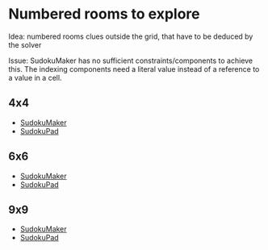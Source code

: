 # Numbered rooms to explore

Idea: numbered rooms clues outside the grid, that have to be deduced by the solver

Issue: SudokuMaker has no sufficient constraints/components to achieve this. The indexing components need a literal value instead of a reference to a value in a cell.

## 4x4

* [SudokuMaker](https://sudokumaker.app/?puzzle=N4IgZg9gTgtghgFwGoFMoGcCWEB2IBcIAjAHQCsJADCADQgAOArgF7MA2KBoOcMnhAOV4oO6dAAJ0jACYQA1o1og4jBAAtoBEAGE1UTOgAqEemvRzMSgMYQYfHAi2AiAnEDo8NuIAsADy-iAZRl5RgAdHBcBRhgAIzQUaXEoCFsJBAhxFB96NmgUcJccFABzREwANxRxH3KC8Uhi8QgwcQB3OCglBABPen4QK0Z0dJglVsxpdQIANjo1FExitUd8WZB4HwARRcwVrzorETZ0AgBtUHK4NkZ%2BIgBfGgurm4J7x5BL6-4AZgenr4IACY-h9nvwvCDPi98G9-tDYaCATDIWCCBD3lCfiikcCMaj8L88UiEZiCIS4fxcRTXtjoejqQTaViiXSmTSWZS2YyOeyGeTEdCqQLmQz6cLeeLkTypaKuULSdyGST8fcALoHXDDKBwTAOE74c4gHp9AiUEHG250KAlbA4fWnAC0RBoTpdztdHvdzsoNB9zq9bt9Qf9gddgJo4e%2BNCjnojcajMYDseTRFV5t6t0oWbo0hQYF1u1tXBAPD4WmSrQkADJxDZrjA7UpdUwVqd1SAYnArHIUDhpMWLVobLnrBAR4QbHaEG1pwBecTTADc4Unw3Ey3E86XK8109ajXnXmXOFX07UB%2B8x-CUViaBI9GS6QtJBgY839UYJ4QtvEAAocAAlOIwDhOI4ihCAQxVFqmBWAgEHHmB1oIIwUA4H%2Bv7qAY4gAKTiIB4gANT4UBeE4MedxXjgAD0ABUO5TuIbAAPp1u%2BACCUDat0v4AJwASQ%2BZsGwv4CfA9C-r%2BzE0OImBAbOAB8M5EbJ4i0TOAHHqeSSsRAnjzpx3F8QJQkiWJcASVJMlyZuSmtNOxFEJQKmYGpGlabu4gIMxFYcVxcA8fxgmYMJokvhZknSbJ8lKUQLmaQxa4xD5ECtH5RlBaZYXiZF1kxeITlufZKlxcRclUUwrAcCQcDSNI2i7tquoIA1MD0LgvYIP%2BKBpQAEhAUGte1RQOL%2BADkACqACKhgAEpjTJ3kVgBCU4JV7AoDVdUNVOTUOENHWjUUfUDegKAHSNXWTVNAAy2gLUxulsCtx7rdVtX1Y1Or7bYw2dd1J2Db9h1XdNs33TJUBPS94RvZtH07Vq30tcDl0A%2BI-VA21IPjdNABC80ycly2rbR1HhIl07FCllbpQFv77iZIVmeFllRTZiniIZ9OM8FoXmWzMkAFb5a56nFY5Kki6t2nU3WEgGf5PG81lAu5dFtlc0rDPFEz-Os%2BrIua65kvERLynqdLVGQFAf6XLbrnzpQi6qQAPG0xQu5ghGEQB4Qgeh4hw1tn27cjF3-cdGOnedqP-WN80uTJ1MVugpyYKqMOB8HCNfc1EdHT10dY39o1jfdSfiHLelpxnWd3OEIAPAMcd6mcaZ0M2qhcM3wzdBwPfpiaMJZj6IC5vmOCFrgxalv0ODRHE1qJMkqReRkWQ5HkTZrd3Brtp23a9v2%2BCgIOE5jpwGrji3jHFVuHmMRuD%2BUx775Hq-57v9b0B2x0qlOy9uId29kvY%2Bz9jgAOYF7ZMQQFDVec4LayUQuIGBbA4F02VrrPmLMcpWXEEbTm6D4EpAcn%2BIWJUs5gRzttPOP1sZoyjtoIYIwACSfYsgFyugIWaAANB0N05pjUrsQlKEAEAyWIacSg6pYFQCoag-%2BUAEAsQQe%2BBm04HQFSAmbac6lMAoJgco-SWsjIq2ZtlCK%2BDCFKWMWIzR5DKGrWoSwDaIdEZwPDq3LqTCWG2HYbmHwXDxo8P4bNQwN1hFlUhio%2BxMS2DSNkcYhRMCEAIGJqQ98BjQKKNtmkmImCdZ61wVYqKNivLpPsSpX8FDHJAXFggZxQdXHvVoWHfO3j0bMOGP4jhQTOljVCQ6Qwhg8ZRNkotSpCDJkxESTMlJ-8YhpKqfODR4gtFEHqcpMqhjFlpMKeY-WeCyn5SWUtTJWiamUKKo0lBNDQ5Iw6QwyORdulsL6cEwZfCHR4xGeMzARNlnTPEGcuZIK0lZxydRaiq49KbVyMUX8pxRHAuIfEuJSQVEzIxfkwF5zxF4szhRRuzcbDPLbgaM%2BGYhyXyUHPLQbzemBK4aOG%2B2l74LkfmuZ%2BnLX77m-p-C8H8cDhDAJ%2BOCP5igoAQOxMAYAUBwQSNoI4EhfyYmVcJayHyjgyUOMJdAQFgDiAbiKnAYqvw-jOggAACh0XgqrdTDDgCeFAMl1U6tktqzVtYVUQKgZ6p1LqSDuuEu%2BENbAUGOoQM6w4JBdTMqOFkr1EaclRpjZtPVbBWHSAVuIU44bVQkEnFYRAv5M0GuJaa6F5qJW4H0VPb8VxMDMCqL%2BNNLqZJwyAnRcQ%2BBxAAHFexoEQNAV2uhnVSqUmTcI0KA7QrAtpI14atUJu9Zm7NEg7hJsDYcY887ZItF-MHKVLUVWcRQAAMWZgkJFBaVozuomBOdj6wK1k8tIHYiDj3SqQGCNVYINXPT3S%2BsCmBD0fuKLscQCl5xxSrDWCDUHXbzkZg%2B19wE0PofEN0TAIhEjB2tDkLssdyVdXbYcGSUcAmcM6eRzac8ZKIYkZ61dbBdVHA3VnfdYETX7t49RE1orxXflwIotgExECtro52lpKBu3qT7TEFIHBnVqXJpAnJi6xM3EAyuzhHr105uNdu6NLqUGpsPd%2B09%2Brz1XuEje-NAGPXxv08JTOECn05IXZ5TE74rO-q%2BP%2Br4gGmmgcPRaZo2mqizhi%2BBSCHDJ4JAgkBZCqF0JwJuCgsLf8vjQdg%2BIeDUXgEod1l5jDgd0PaRcz4OK85-N-uqyFrLr6wN-giy0artXYsQU-BPXUSWQApelWlryUBMtley22vpcUYMFQKzWTrxWPYeaw-6rDb7GJMfYggajPg-OyZICegLNwy0cZzenabRKJstfCxmSLW2dt9M3N1%2BLfWijSGS0kYbaFRvjYq1h1rv4Hu7by3NwrwOnvIeW9dzz-31upZ%2B752LEPAnNfQya9bYERBnWAl9lCP2wBXDOi7DHWHSfoex1UI1CP0KE%2BOCgEnZXyeZHp7jmn9QicM%2BNTkwTgd2cZYZ%2BEXnNaRM4HUoweg0hJN-mk80qqcnxA9r7YOoo2p0hQDHWoCdKAp2Pv9Vp5dLHXNsZ9cJDdxn5x0cjZZg7J7APoFs9e6Qt6nNufvYHNbG21xMf2-Lw7P6-3htCwetrd2Wg%2B4AIQvd63mfrH3Btlc95Nn3s24MIc-Ut1DcPyuY7xyNgjKAiOHGCbLqjHzaNTnTSQBj4gmN6aCQZs76ASDoHE4cX8zpTdZpzSQDgOBijqBWsHnjTOecU0DoDqz9vHf2edxd1j7mcme6q9N33bijsNeTcHwH7Wjc1fEFH%2BcPWEtx4gvNvfXXtGJ%2Bu9pHAuBmIdWYkx3N3MsHFMsYLDWnMTbaL5ggNA6sHMSkrkSklAw%2B2GuGbA%2BGB21or4lQ2gzqH6Uu-%2B6AF6yQMAgGv4QQsgCg2wkGCAAQ0qgk6B-49%2Bj%2Bz%2BAEbqruQGo%2BgcJqJqTcHcIAXcKwwAvcPQA8p8dwQ8lIlA4YAwXw9oDIZAdACQUqBAZAXIIhIAYhtwAA7FIaIdIOITCNMIoTIcofwLxOobIWSDoZoa8GKAqNIbofgICGodKCYQYWYQABz6EqFeBmiWFKEqFkDyj4hWGuFOHCEuE-B2HOEaGuEWE%2BGBH8DTD8jGG%2BFojaEBGmHTBqh0BFClDfiVBnBOQ0BkAdxUrDyOHZgDAqpnCAj7CAgiHmFphph3BAA)
* [SudokuPad](https://sudokupad.app/jhlrblwuk3)

## 6x6

* [SudokuMaker](https://sudokumaker.app/?puzzle=N4IgZg9gTgtghgFwGoFMoGcCWEB2IBcIAjAHQCsJADCADQgAOArgF7MA2KBoOcMnhAOV4oO6dAAJ0jACYQA1o1og4jBAAtoBEAGE1UTOgAqEemvRzMSgMYQYfHAi2AiAnEDo8NuIBsADy-iAZRl5RgAdHBcBRhgAIzQUaXEoCFsJBAhxFB96NmgUcJccFABzREwANxRxH3KC8Uhi8QgwcQB3OCglBABPen4QK0Z0dJglVsxpdQIADjo1FExitUd8WZB4HwARRcwVrzorETZ0AgBtUHK4NkZ%2BIgBfGgurm4IyB6fr-i93kEvPggALD8-i98ABmYHPW6Q-74ABMMNB90evyhr0R-AhKJB-CB2LR%2BDe%2BNhCOJSIxBG%2BZMxFPwyI%2BoNJDOh1MptKxzPRrPweM5%2BCpfIFqNhRL5HOFjNpvIlX1p9JlBHlOK5fOlyv5ctpooV8PZWs13KVBKZOrVBKF6vF6u16pNttpFoJNoJVoJRthZpJUoNYp9Ovd5O5jpFmoAugdcMMoHBMA4TvhziAen0CJQfsnbnQoCVsDh46cALREGhFkvF0sV8tVss0Si1%2BvFxs10t11s0JvV0twmjd7tgmj9-uVnsjvsD8fDgE0KdTsg0OdzyfT5cL%2BfNzsb9dl0Pp3q3SgHujSFBgWO7XNcEA8PhaZKtCQAMnENmuMDzSljTBWp3DIBicCsOQUBwaRLwzLQbGPawICgwgbDzBA2kQgBecRpgAbnCeDhnEZZxFQjCsMjRDWkaVCvEwnBsMQtQyO8SjwiiWI0BIehknSDMSBgGD8PqRgqIQXNxAAChwABKcRgHCcRxFCEAhiqKNMCsBA5MomTswQRgoBwEThPUAxxAAUnEcTxAAalMiSTJwSi7gYnAAHoACoiIQ8Q2AAfRfXiAEEoGjbphIATjEkhTzYNhhLC%2BB6GE4TPJocRMAk5CAD4kIs5LxGcpCxMo6ikm8iBPFQ-zApCsKIqimK4DihKkpS-CMtaRDLKISgsswHK8oK4jxAQTy7z8gK4CC0LwswSLoq4ur4sS5LUoyoguvytycJiIaIFaEaKom6qZti%2BbGqW8QOp61qspWyyUocphWA4Eg4GkaRtGI6NYwQN6YHoXBgIQUSUB2gAJCAFO%2B36igcYSAHIAFUAEVDAAJRhpLBrvMS1pwe72BQJ6XrehCPocCG-uhooQbB9AUDJqGAfhhGABltDRjzirYLHKNxx7nte96Y1J2xIf%2BwGqfB4XyYZxHkdZpKoA5rnwh5-G%2BaJqNBa%2ByX6bF8RQYln6pdhxGACFUaSzbMex5zHPCdbEOKLb712sbhNIqqppq2b6oWpr0vEcrXfdybptqn2koAK1O7rcsu9qsqj7HCsdl8JDK0aguDg6w%2BOxbmoDjO3eKD3Q%2B93Oo-z7r48suPMtyxOHMgKARMuZvutQyh0OygAeNpii7zBzPMsTwik3TxBVgn%2BeJzW6dFym9ep2ntdFmHUa6pLHbvdBTkwUMlfHye1YFz654poHF4NkXoZh1mN-EFOSp3veD7ucIQAeAYV7jM4dzoT9VBcE-sMboHAgG7hTHSA8dYQDHlPDgc8uBLzXn6DgaIcRsyJGSKkAaGQsg5DyB%2BHGgCEy-n-IBYCoF8CgHAnBGCnAIywS-u5S6BE%2BruTwmw%2B2fdeIUW4bRXhjdoAtw6NlDuA9xC91agPIeI8cBjxkq3DyCAFbYJQnXZK6lxBKLYCol2mdi4hy9kdBq4gK7%2B10aolIbURIRyugfGSR9CYnyFobHWC9tBDBGAASRAlkM%2BDMBDIwABoFiZijGG99LFbQgAgJKljTiUHDMoqADjtGiKgAgLyajeJu0QgWM6Eka6IVypgLRSjMmlQLhVLOntDpzVMeYjKlSYn5NsfY7GjiWB4ynurFRs9v4Aw8V42wvjjw%2BACbDIJoTkaGCZpEm68ssmtKWWwRJyTKlpKUQgBAltrG8TKdJdJzcdkxH0UXEuxiGkLSaQNXZrSsrCTse1CSscECdInt03mziZ6n0GbrTxwxRl%2BImf8mG0yCyGEMCbBZyV0b3LUfCmI6ykVbNETEHZDzUJ5PEAUogrzMo3XKeinZ5zamlxMTc06GKMb7IKU8%2BxF13laKcdPDWfy3HzwvoCnxILJngpCQWE2ULYWYAtpixF4gaUoqlTsg%2BRzHKOWwiVfGuRijCVONEyVljVkrKSFkpFerTnitpbEk1%2B87Lv0-jYTlP8Ew0L3BBehSgUFaB5cC8ZAToJMMKqwtC7CcKcP9dw0igj%2BF0T4TgcIYB%2BIqSEsUFACBfJgDACgFSCRtBHAkMJHEmbIqNT5UcJKhxIroAksAcQb8o04BjQJISNMEAAAUOi8GzbGYYcAqIoCSrmotyVC35ufFmuRCj%2B0dq7SQXtkVeJTrYFo9tCBO2HBILGT1RwDkDrnUchdS78YlrYN46QadxCnFnaGEg8ErCIGEvustlrq2KtrXG3ApSEGCSuJgZgVRhI7q7UlFWEkXLiHwOIAA4sBNAiBoDd10J2hNGUbbhEVWPRVMlCoVtnQWtdg792HokHcDd47DiUVQ8lFowlJ4Jq%2Blm-yKAABinsEgarPVjJDjkZIofYzJZ8-VpA7HUZRxNSAoQ5qhHmzmJGuMyUwORvjxRdjiDSqhFaD4nxyYU93VC7s2Pcckjp3T4huiYBEIkSe2YcgAWXragGv7DhJQXmM-x-zbP4xQUldTcT%2B3YbYMWo4eGD6kZklW0jwXHJVujbGwSuB0lsAmIgb9Ln-1fJQIB3KIGYgpA4J2nKtt5FHPQzFm44msP%2BL7bho9lbCOLq7Vo7d5HBPUdLbRhjkUmOnrE321dpXIr7zkRxo5aH%2Bo4l4g14TnxROfHEx86T5GMzNEK1UZCS3ZLyT8fAhIckJKaW0rpFRNwtEzZEZ8RTynxCqYW5IrTxcBt6fHrpwqXWfArVQqNkTj2psHe4zJkSc2WiPee8tuS-E4Gxg2yALbiadsDSgPtm7h2f0gpWkps6Z2nz-cu33PrBnR0GZ4%2B5DzvkECOZ8CN5LJAqNjZuDevzR7d6I4tXDr7s29zzYJ0TkF%2BFAerZB0UaQm2kiQ50tD2Hd2DPfeEmz4nJ2UfnclxzzTmPGf9dF7j7bQvhvLbl%2BMz7umq245kiIGmkkBdaSF2AK4NMu564M9b3ThuqgVrV7pc3xwUBW5u7bzIrvjdO-qBbt3lajnhfHr7vbbvwjB6fVFnAuVGD0GkPFkSiXPkPRS%2BIIDIHwNFGjOkKAMG1BwZQAh9jo6CuYa891nzQ7Ip4cq6hFz876tk6o%2BJ9AzXGPSGYx1nrrHx447xzhDzpPU-k6EyJ2d02yM-ZZy0IfABCLnwOTyg75%2BDm7-f4dD%2BRyptT-GMfaZV7d-XJuodmZQBZw4kzk8Ob5c5hCu6SBufEB5krEyys0-QCQdAsXDjCWLNXg9I9EgDgHAYodQLGSfILD3IPO2cecXBrVvdvVrTvOnbzXrI5fvB7RHYfHpCnN7TdSfcXX7CvJ7cQBfVCIHNbFfOSVHEggHQpdfRnQqHAXATyP6TyDzY9QOAxS5epcOPOf2KuQpEOBANAXOP2DKbqDKSgSAwzYzNgUzMnbMbiSobQTtPjBPUQ9AOjZIGAcTYSIIWQBQbYeTBAAIRNcKXQ0SVg9gzgsSHtbvCTaA8eKtKtD%2BP%2BEAABFYYAYBHoMBahO4CBfgOESgbsAYT4fMPkDqOgBIBNAgV0WEaIkAWI-cOUGBFI%2BI4KNImI6QOI8ENMbkOcZI3I3EYMUEIojI-AAAdgKL5AqJKIICqKqOyOKLyLIASPKJyLaIDH4HqLyLhDKN6K6OCOdBFGGMVDtCdHGPhGmBaMqI6iyMKOmKIBWK1GWMoB6MVHSIaNWE9E6NaP4CqNGKRG2LyK8EGNeGmKqIhF-CKFKEEkqDOGiLID-gdUgQBGgQOCzTOCnCIF7DrHaJ3B3DuCAA)
* [SudokuPad](https://sudokupad.app/vip8il6tmm)

## 9x9

* [SudokuMaker](https://sudokumaker.app/?puzzle=N4IgZg9gTgtghgFwGoFMoGcCWEB2IBcIAjAHQCsJADCADQgAOArgF7MA2KBoOcMnhAOV4oO6dAAJ0jACYQA1o1og4jBAAtoBEAGE1UTOgAqEemvRzMSgMYQYfHAi2AiAnEDo8NuIDKM%2BYwA6OC4CjDAARmgo0uJQELYSCBDiKAAe9GzQKIEuOCgA5oiYAG4o4ilF2eKQeeIQYOIA7nBQSggAnvT8IFaM6IkwSg2Y0uoERER0aiiYeWqO%2BON0ViJs6AQA2qBFcGyM-ADMAL40Wzt7BAAsx6e7-ETXINu3BGQPT%2Bf4RyePZ-wAHG9fgQAEyA574ADsYI%2BAE5ofwAGzwghfG4fJHfd78KGYoELZGfAmg3Hgq4k2EEjFo-4E17k-hk6kEAH0ghUn6kokE1Ecj50pn4FkCuGsyEE%2B6iiUCxm8-gigVC2UvAk4gVSpX4dlYlFc0Uy7Wa8VG0VavHyjX8jWKg2qjX6vE8g3EgWOvH28Gu8G2g3uimi50a9UG614y0G03g80Gz183UKyncgm%2B7HG4W0gkhzmiqN4oN4zMfb2huMaiMfGP8AMGsN4qvF0VFrMCssHVManPggv8GtNq2Jk1tg0dj518E9j7JgiN9H95sE4dywdu2d9yVJxMAXSWuD6UDgmAca3wmxA7U6BEoDzPdzoUHy2BwR-WAFoJq%2BaO-P2-vx%2Bf1-fzQlCAcBEygTQwLgZB-5ATBNBgRMEGIQB76wUB8GQUh-77DQ2HYRcND4fhZA0MRxFYThFGEQRJE0WRP64ZR1FEbRyETAiNDsexEI0Nx3F-DQ-H8f%2BnEcTxYl8QJknCaJXHiZJgmsYp-7KX%2B34bleHR3JQ2l0NIKBgAemAIA%2BXAgDwfBaLEDQSAAZOINi7DAj5KAeTDzOsW4gGEcBWHIKA4NIpnXloNh6dYEBhYQNiPggjSxQAvOI4wANyBNFfTiHM4iJSlaU7rFDQ1IlMKpTg6WxWoRXiCVgSBCE4RoCQ9CxIk14kDAEXZVUjBlcZuDiAAFDgACU4jAIE4jiP4IC9KUu6YFYCDTaVk13ggjBQDgg0DeoBjiAApOII3iAA1Edo2HTgpWHKVgQAPQAFR5TF4hsAA%2Bg5XUAIJQHubQDTCw0kAZbBsANQPwPQA0DW9NDiJgo3xQAfElRCnfD4gPajw2leVMQfRAniJT9f0A0DINgxDcBQzDcMI9lKPjOjRCUOjmCY9juP5eICBvVZ32-XA-2A8DmCg%2BD7XU9DsPw4jjNszjz0ZWEfMQA0AukyLFMS5D0t03LSWs1jTNnWjZ0I7dOBMKwHAkHA0jSNo%2BV7geCBOzA9C4P5CBDSg6sABIQLN7ue7kDgDQA5AAqgAioYABKEdw7zVnDYrVssOwKB2w7TsxS7Dgh174e5AHQfoCgRdhz70cxwAMtoSevQTbBp6V1tZznjvO-uhe2KH3u%2B2Xwf98XNex-Hjdw1ALdt4EHe2-b3f573buj9XQ-iIHI8e2PkexwAQoncMq6n6cPXdtVldzeSq9ZGtC2Tovi1TNMy-TyPiCTj9a2LlOS2-OGAArA27NjZmySujEB6c8a3wchIYmgthbkz-jrKWtNZYMy-kgp%2B2tX563ECArB7NTbMwgUzLG0DLaQCgINbYtD2aJUoMlDGAAeaqLDMAnROsNQI40triAXtnJeeddyryroPUuW9y6V3XoPCOic2Zw1vlZdA6xMAbjngIoRXdREIALmvXeG8pHbwrhI8OEdG5KPEHAwmaiNFaMOIEEAxxuhyMPBsdSdBXKqC4K4vobQOB%2BI0ueBY2kgIgD0gZHARkTL4G4MILQOBQgRDvNEWI8QeZJFSOkTILkM7uU8t5Xy-lArxNPJpEKEVODbkiuAaAdDmgYyYZw8Q7CUrw24bwnA-DJr0Nevo1WEAEqow5pgFa4h%2BlsH0Q-ZBz9-66wwUQz%2B0yZ4ZNimdAaQDmZaMmjokRPdXbmJ9lI7QvR%2BgAEkAqpGOZHAQ8cAAaz464JwjtY1ZQyEBw1WesSgW4BlQF2ZMppUAEDvXWV1FmZCxkTP6aCom2DNYoJfgAghyyUbws%2BeIZ8g1tmmyBfs3Ohy%2B5GMkX7cQZy%2Bi2CuXpFItyI73KefHQwdc3nm2nmCz5HK2C-P%2BfCoF-SEAIFPnEEZ4yJrAtoUKsIszcGoPwUsg20qsWbLxUlUa4D057MzovIlK8jnuJOeSyllzrl0sNXcx5z5DCGAPmy%2BGydhVcp5sK3ljqwgCqaWEIVWKcpG1GebWFXqhWyt-iixZMt0XiG9SnUV2LcU7I5uMLVgidXCL1WIg1pKS7GvOdSs19LGXPgPja%2B1mAT4%2BvWRWhAbro1Cq0RKu6d10qE2zhkPIA11gfKrQC7lzr4XuuddK6tzqY2aOus41xNhs0ICfKAYKUVqlKHMl0E1%2BbaXHPCnUsAPVFoPhsSgBAX0wBgBQItKI2gVgSAGliS9oM6YFpWHDZYoN0CjWAOIJxOBAg7t6vuiuCAAAKzReDXoPH0OAZUUBw1vU%2B%2BGj7732Svd03p8GINQZILB0GXUsNsAmeBhAkHlgkAPBulYXVSM3JWPhmKRHs4vrYBc6QCDxDrFwxuEg0UrCIAGgxt9E7v04Cbb%2BvduAsaGWMjsTAzBSgDQI3RuGQjRqPXEPgcQABxfyaBEDQFYboSDeQUAowvvdO6-Cm2TTxh%2B3DD6yOIYY0xiQhwKO0ag6VCz8N6gDR0YZt2V6fooAAGJ-yiJ29jadTOTXM3dSalnubSBmEZLqPnD1IF%2BDe34d7W7uZi7FzAXmEt5CS0jHK4gbJ2UK0l1hxVukeai5F2Lk02iYBENEHRd50g%2BVkTOuTrnlhwykTSm5Fr5MYZXXDSrXz4N2bYM%2BlYjmtF1c-Q1r9Tav0-t3X1LaTxhiIFk6N-rqabYoGU1jNTYQ4gcEg5jS%2BPSJVWeBbcLLtmqP2fm8xz9Ln0PLAmRK-Lg0Ut%2BdfQF4LoNQtscy3ByjdKViaO6fVgRcWXpYmS2mkgvm0u3Ay09lYKbJr-Z2ppOoj29jZXiolaaPUokHiiNNUaa0NpbX0XsCZ%2BOvMo5K5A8rJPSjVeqvD2LqHGt42h2jRKgPMd7F6zNvHeWvPXmJ6LsnFOZrXOibTkA9PD2M55lAFnErGsE6V5ztG3Old88BgbwXVvhfxcS0ehAQ2Uio%2BO%2Bj1L6WHPMfUWaog46bdy8Ggr%2Bok2vqO7Ncrqaqvqe5GkHTmI2vNq6-14jxrnnBoh7D7S8QJuysVft6Hp3bSav%2B4R6n1PDPE8o-J%2BIDPTvWep6-WXyaIgK5jXj%2BtRPYAdgVxYY3hv-uW%2BlA-RXraXfVgoF71bvvzfx9t5H1UbvE-lsCPWwI%2BfzOJ%2BBFXyJrbWNGD0GkHtwaB3oNHazqd1TGmtN7kSFAPTagDNGZu2Ne73NrOQ8Q9D57SHQaOc%2B4lE-fDLzQHLLdAEHELaQMLD-NgOHCVIXeyO3IrEZCXdLXDWXAnIPGve3cQAAQmr0pzVxp1j01yt3gLZ3T2wJz250myL3539zINi3n3axQE62WFuRPwG3JSd3YL62znGywKQJexhze1-2YxIHQDYAWhQAGgmB-0YzEI4BwDyHUDTll0mmn2X3UKvnIO8zR181APALB0gO9xm1gIEXgJFx9xd07gx3Sy-1x3rwwKJ3qCVzwJVyp30iIOmlz2m1SDFxygF1L1T2a1azP1tjvA6hKG0EgwS0PwQBQHQEC1iBgCywGh8FkAUAABF7cvBD1gZkjO0IJxBsJxB8JxBiJxB2JxBuJxB%2BJqpNEYNoDZc%2B8v0v0XEvEQAfF5hgB-F2ggl4lDgQlKxKAIJuhbg50LQ6AohDMQRaQpjpAZiFhxwtJ5jFiWwXhViGQKwxgIlpjsR1j8BiIQA9iCAYQuwNjjiFi7gERJxDjNiQRgQFwLiTj8BgQiBpxux7jXiiBljniriHjfiwkvjgRKBti7jLjFiiAYQ8xwQWZgTgRbijiXiYQnigSITsRzjwSXiIQPidiviLgDikT-jPhASiTFj9hCTgTKT0TLhMSySDhcS0SXiyBUS4SaSwlESviiBgRGT6SxhgQDi2SXiiALhMShTiSiA-gYS%2BQuSYQwTxTIS-hbiFS7gLhpTPj2SYReSvi-hSSviIROT2SbjxRdiJTuSTSuT9hASVSxgyBGSbSFg-gARPJcgChjISgNg4SyAvF51Kl8ALhwklgr0NgyAIIyBsIyAqIfjwJ2IYR8IWZiJxgER1J1JDggA)
* [SudokuPad](https://sudokupad.app/nn8dndo9ew)
